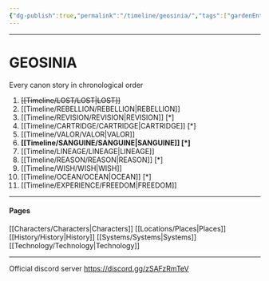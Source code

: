 ```yaml
---
{"dg-publish":true,"permalink":"/timeline/geosinia/","tags":["gardenEntry"]}
---
```



---
# GEOSINIA

Every canon story in chronological order

1. ~~[[Timeline/LOST/LOST\|LOST]]~~
2. [[Timeline/REBELLION/REBELLION\|REBELLION]]
3. [[Timeline/REVISION/REVISION\|REVISION]] [*]
4. [[Timeline/CARTRIDGE/CARTRIDGE\|CARTRIDGE]] [*]
5. [[Timeline/VALOR/VALOR\|VALOR]]
6. **[[Timeline/SANGUINE/SANGUINE\|SANGUINE]] [*]**
7. [[Timeline/LINEAGE/LINEAGE\|LINEAGE]]
8. [[Timeline/REASON/REASON\|REASON]] [*]
9. [[Timeline/WISH/WISH\|WISH]]
10. [[Timeline/OCEAN/OCEAN\|OCEAN]] [*]
11. [[Timeline/EXPERIENCE/FREEDOM\|FREEDOM]]


---
#### Pages
[[Characters/Characters\|Characters]]
[[Locations/Places\|Places]]
[[History/History\|History]]
[[Systems/Systems\|Systems]]
[[Technology/Technology\|Technology]]



---
Official discord server
https://discord.gg/zSAFzRmTeV
